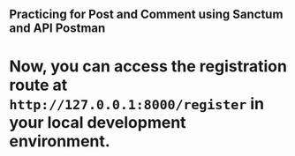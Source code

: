 ## Practicing for Post and Comment using Sanctum and API Postman

# Now, you can access the registration route at `http://127.0.0.1:8000/register` in your local development environment.

